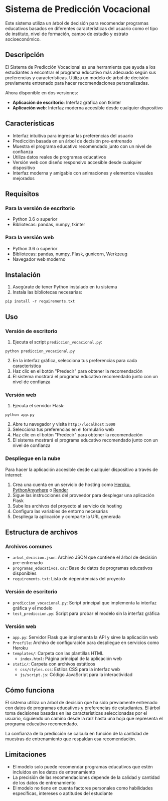 # Sistema de Predicción Vocacional

Este sistema utiliza un árbol de decisión para recomendar programas educativos basados en diferentes características del usuario como el tipo de instituto, nivel de formación, campo de estudio y estrato socioeconómico.

## Descripción

El Sistema de Predicción Vocacional es una herramienta que ayuda a los estudiantes a encontrar el programa educativo más adecuado según sus preferencias y características. Utiliza un modelo de árbol de decisión previamente entrenado para hacer recomendaciones personalizadas.

Ahora disponible en dos versiones:
- **Aplicación de escritorio**: Interfaz gráfica con tkinter
- **Aplicación web**: Interfaz moderna accesible desde cualquier dispositivo

## Características

- Interfaz intuitiva para ingresar las preferencias del usuario
- Predicción basada en un árbol de decisión pre-entrenado
- Muestra el programa educativo recomendado junto con un nivel de confianza
- Utiliza datos reales de programas educativos
- Versión web con diseño responsivo accesible desde cualquier dispositivo
- Interfaz moderna y amigable con animaciones y elementos visuales mejorados

## Requisitos

### Para la versión de escritorio
- Python 3.6 o superior
- Bibliotecas: pandas, numpy, tkinter

### Para la versión web
- Python 3.6 o superior
- Bibliotecas: pandas, numpy, Flask, gunicorn, Werkzeug
- Navegador web moderno

## Instalación

1. Asegúrate de tener Python instalado en tu sistema
2. Instala las bibliotecas necesarias:

```
pip install -r requirements.txt
```

## Uso

### Versión de escritorio

1. Ejecuta el script `prediccion_vocacional.py`:

```
python prediccion_vocacional.py
```

2. En la interfaz gráfica, selecciona tus preferencias para cada característica
3. Haz clic en el botón "Predecir" para obtener la recomendación
4. El sistema mostrará el programa educativo recomendado junto con un nivel de confianza

### Versión web

1. Ejecuta el servidor Flask:

```
python app.py
```

2. Abre tu navegador y visita `http://localhost:5000`
3. Selecciona tus preferencias en el formulario web
4. Haz clic en el botón "Predecir" para obtener la recomendación
5. El sistema mostrará el programa educativo recomendado junto con un nivel de confianza

### Despliegue en la nube

Para hacer la aplicación accesible desde cualquier dispositivo a través de internet:

1. Crea una cuenta en un servicio de hosting como [Heroku](https://www.heroku.com/), [PythonAnywhere](https://www.pythonanywhere.com/) o [Render](https://render.com/)
2. Sigue las instrucciones del proveedor para desplegar una aplicación Flask
3. Sube los archivos del proyecto al servicio de hosting
4. Configura las variables de entorno necesarias
5. Despliega la aplicación y comparte la URL generada

## Estructura de archivos

### Archivos comunes
- `arbol_decision.json`: Archivo JSON que contiene el árbol de decisión pre-entrenado
- `programas_educativos.csv`: Base de datos de programas educativos disponibles
- `requirements.txt`: Lista de dependencias del proyecto

### Versión de escritorio
- `prediccion_vocacional.py`: Script principal que implementa la interfaz gráfica y el modelo
- `test_prediccion.py`: Script para probar el modelo sin la interfaz gráfica

### Versión web
- `app.py`: Servidor Flask que implementa la API y sirve la aplicación web
- `Procfile`: Archivo de configuración para despliegue en servicios como Heroku
- `templates/`: Carpeta con las plantillas HTML
  - `index.html`: Página principal de la aplicación web
- `static/`: Carpeta con archivos estáticos
  - `css/styles.css`: Estilos CSS para la interfaz web
  - `js/script.js`: Código JavaScript para la interactividad

## Cómo funciona

El sistema utiliza un árbol de decisión que ha sido previamente entrenado con datos de programas educativos y preferencias de estudiantes. El árbol toma decisiones basadas en las características seleccionadas por el usuario, siguiendo un camino desde la raíz hasta una hoja que representa el programa educativo recomendado.

La confianza de la predicción se calcula en función de la cantidad de muestras de entrenamiento que respaldan esa recomendación.

## Limitaciones

- El modelo solo puede recomendar programas educativos que estén incluidos en los datos de entrenamiento
- La precisión de las recomendaciones depende de la calidad y cantidad de los datos de entrenamiento
- El modelo no tiene en cuenta factores personales como habilidades específicas, intereses o aptitudes del estudiante